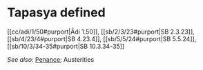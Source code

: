 # Tapasya defined

[[cc/adi/1/50#purport|Ādi 1.50]], [[sb/2/3/23#purport|SB 2.3.23]], [[sb/4/23/4#purport|SB 4.23.4]], [[sb/5/5/24#purport|SB 5.5.24]], [[sb/10/3/34-35#purport|SB 10.3.34-35]]


*See also:* [Penance](entries/penance.md); Austerities
